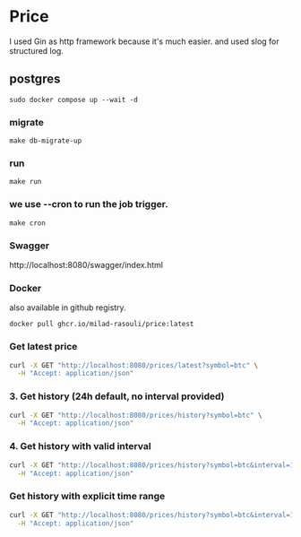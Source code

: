 # Price 
I used Gin as http framework because it's much easier. and used slog for structured log.
## postgres
```shell
sudo docker compose up --wait -d
```


### migrate
````shell
make db-migrate-up
````

### run

```shell
make run
```

### we use --cron to run the job trigger.
```shell
make cron
```
### Swagger
http://localhost:8080/swagger/index.html


### Docker
also available in github registry.
```shell
docker pull ghcr.io/milad-rasouli/price:latest
```
### Get latest price

```bash
curl -X GET "http://localhost:8080/prices/latest?symbol=btc" \
  -H "Accept: application/json"
```

### 3. Get history (24h default, no interval provided)

```bash
curl -X GET "http://localhost:8080/prices/history?symbol=btc" \
  -H "Accept: application/json"
```

### 4. Get history with valid interval

```bash
curl -X GET "http://localhost:8080/prices/history?symbol=btc&interval=1m" \
  -H "Accept: application/json"
```

### Get history with explicit time range

```bash
curl -X GET "http://localhost:8080/prices/history?symbol=btc&interval=1m&from=$FROM&to=$TO" \
  -H "Accept: application/json"
```
